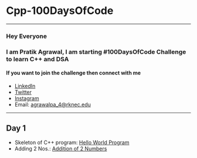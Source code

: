 # Cpp-100DaysOfCode

------------------------------

### Hey Everyone

### I am <b>Pratik Agrawal</b>, I am starting <b>#100DaysOfCode</b> Challenge to learn C++ and DSA

#### If you want to join the challenge then connect with me

- [LinkedIn](https://linkedin.com/in/rudrapratik)
- [Twitter](https://twitter.com/Rudra_Pratik)
- [Instagram](https://instagram.com/rudrapratik30)
- Email: [agrawalpa_4@rknec.edu](mailto:agrawalpa_4@rknec.edu)

----

## Day 1

- Skeleton of C++ program: [Hello World Program](helloWorld.cpp)
- Adding 2 Nos.: [Addition of 2 Numbers](add2No.cpp)